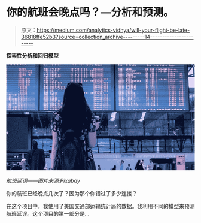 # 你的航班会晚点吗？—分析和预测。

> 原文：<https://medium.com/analytics-vidhya/will-your-flight-be-late-36818ffe52b3?source=collection_archive---------14----------------------->

**探索性分析和回归模型**

![](img/60c517374c7255a0aa416b4dbf712b09.png)

*航班延误——图片来源:Pixabay*

你的航班已经晚点几次了？因为那个你错过了多少连接？

在这个项目中，我使用了美国交通部运输统计局的数据。我利用不同的模型来预测航班延误。这个项目的第一部分是…